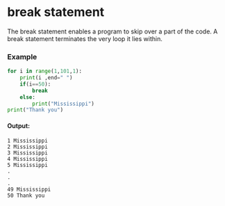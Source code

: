 # break statement
The break statement enables a program to skip over a part of the code. A break statement terminates the very loop it lies within.

### Example

```python '
for i in range(1,101,1):
    print(i ,end=" ")
    if(i==50):
        break
    else:
        print("Mississippi")
print("Thank you")
```
#### Output:
```
1 Mississippi
2 Mississippi
3 Mississippi
4 Mississippi
5 Mississippi
.
.
.
49 Mississippi
50 Thank you
```
